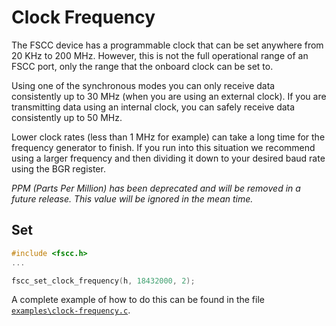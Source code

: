 Clock Frequency
==============

The FSCC device has a programmable clock that can be set anywhere from
20 KHz to 200 MHz. However, this is not the full operational range of an
FSCC port, only the range that the onboard clock can be set to.

Using one of the synchronous modes you can only receive data consistently
up to 30 MHz (when you are using an external clock). If you are transmitting
data using an internal clock, you can safely receive data consistently up to 50 MHz.

Lower clock rates (less than 1 MHz for example) can take a long time for 
the frequency generator to finish. If you run into this situation we 
recommend using a larger frequency and then dividing it down to your 
desired baud rate using the BGR register.

_PPM (Parts Per Million) has been deprecated and will be removed in 
a future release. This value will be ignored in the mean time._

Set
---

```c
#include <fscc.h>
...

fscc_set_clock_frequency(h, 18432000, 2);
```

A complete example of how to do this can be found in the file
[`examples\clock-frequency.c`](https://github.com/commtech/cfscc/blob/master/examples/clock-frequency/clock-frequency.c).
